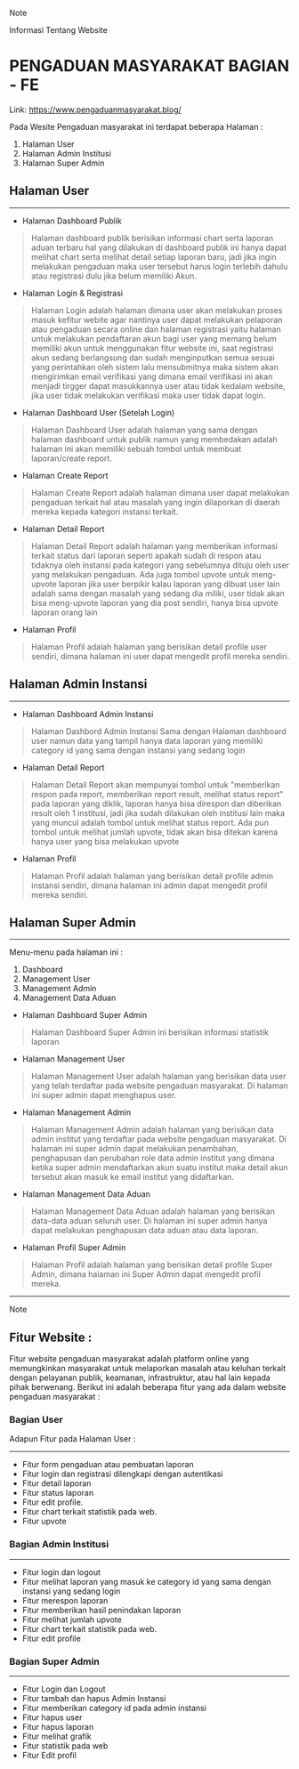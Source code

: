 > [!NOTE]
> Informasi Tentang Website

# **PENGADUAN MASYARAKAT BAGIAN - FE**

Link: https://www.pengaduanmasyarakat.blog/

Pada Wesite Pengaduan masyarakat ini terdapat beberapa Halaman :

1. Halaman User
2. Halaman Admin Institusi
3. Halaman Super Admin

## Halaman User

---

- Halaman Dashboard Publik

> Halaman dashboard publik berisikan informasi chart serta laporan aduan terbaru hal yang dilakukan di dashboard publik ini hanya dapat melihat chart serta melihat detail setiap laporan baru, jadi jika ingin melakukan pengaduan maka user tersebut harus login terlebih dahulu atau registrasi dulu jika belum memiliki Akun.

- Halaman Login & Registrasi

> Halaman Login adalah halaman dimana user akan melakukan proses masuk kefitur webite agar nantinya user dapat melakukan pelaporan atau pengaduan secara online dan halaman registrasi yaitu halaman untuk melakukan pendaftaran akun bagi user yang memang belum memiliki akun untuk menggunakan fitur website ini, saat registrasi akun sedang berlangsung dan sudah menginputkan semua sesuai yang perintahkan oleh sistem lalu mensubmitnya maka sistem akan mengirimkan email verifikasi yang dimana email verifikasi ini akan menjadi tirgger dapat masukkannya user atau tidak kedalam website, jika user tidak melakukan verifikasi maka user tidak dapat login.

- Halaman Dashboard User (Setelah Login)

> Halaman Dashboard User adalah halaman yang sama dengan halaman dashboard untuk publik namun yang membedakan adalah halaman ini akan memiliki sebuah tombol untuk membuat laporan/create report.

- Halaman Create Report

> Halaman Create Report adalah halaman dimana user dapat melakukan pengaduan terkait hal atau masalah yang ingin dilaporkan di daerah mereka kepada kategori instansi terkait.

- Halaman Detail Report

> Halaman Detail Report adalah halaman yang memberikan informasi terkait status dari laporan seperti apakah sudah di respon atau tidaknya oleh instansi pada kategori yang sebelumnya dituju oleh user yang melakukan pengaduan. Ada juga tombol upvote untuk meng-upvote laporan jika user berpikir kalau laporan yang dibuat user lain adalah sama dengan masalah yang sedang dia miliki, user tidak akan bisa meng-upvote laporan yang dia post sendiri, hanya bisa upvote laporan orang lain

- Halaman Profil

> Halaman Profil adalah halaman yang berisikan detail profile user sendiri, dimana halaman ini user dapat mengedit profil mereka sendiri.

## Halaman Admin Instansi

---

- Halaman Dashboard Admin Instansi

> Halaman Dashbord Admin Instansi Sama dengan Halaman dashboard user namun data yang tampil hanya data laporan yang memiliki category id yang sama dengan instansi yang sedang login

- Halaman Detail Report

> Halaman Detail Report akan mempunyai tombol untuk "memberikan respon pada report, memberikan report result, melihat status report" pada laporan yang diklik, laporan hanya bisa direspon dan diberikan result oleh 1 institusi, jadi jika sudah dilakukan oleh institusi lain maka yang muncul adalah tombol untuk melihat status report. Ada pun tombol untuk melihat jumlah upvote, tidak akan bisa ditekan karena hanya user yang bisa melakukan upvote

- Halaman Profil

> Halaman Profil adalah halaman yang berisikan detail profile admin instansi sendiri, dimana halaman ini admin dapat mengedit profil mereka sendiri.

## Halaman Super Admin

---

Menu-menu pada halaman ini :

1. Dashboard
2. Management User
3. Management Admin
4. Management Data Aduan

- Halaman Dashboard Super Admin

> Halaman Dashboard Super Admin ini berisikan informasi statistik laporan

- Halaman Management User

> Halaman Management User adalah halaman yang berisikan data user yang telah terdaftar pada website pengaduan masyarakat. Di halaman ini super admin dapat menghapus user.

- Halaman Management Admin

> Halaman Management Admin adalah halaman yang berisikan data admin institut yang terdaftar pada website pengaduan masyarakat. Di halaman ini super admin dapat melakukan penambahan, penghapusan dan perubahan role data admin institut yang dimana ketika super admin mendaftarkan akun suatu institut maka detail akun tersebut akan masuk ke email institut yang didaftarkan.

- Halaman Management Data Aduan

> Halaman Management Data Aduan adalah halaman yang berisikan data-data aduan seluruh user. Di halaman ini super admin hanya dapat melakukan penghapusan data aduan atau data laporan.

- Halaman Profil Super Admin

> Halaman Profil adalah halaman yang berisikan detail profile Super Admin, dimana halaman ini Super Admin dapat mengedit profil mereka.

---

> [!NOTE]

## Fitur Website :

Fitur website pengaduan masyarakat adalah platform online yang memungkinkan masyarakat untuk melaporkan masalah atau keluhan terkait dengan pelayanan publik, keamanan, infrastruktur, atau hal lain kepada pihak berwenang. Berikut ini adalah beberapa fitur yang ada dalam website pengaduan masyarakat :

### Bagian User

Adapun Fitur pada Halaman User :

---

- Fitur form pengaduan atau pembuatan laporan
- Fitur login dan registrasi dilengkapi dengan autentikasi
- Fitur detail laporan
- Fitur status laporan
- Fitur edit profile.
- Fitur chart terkait statistik pada web.
- Fitur upvote

### Bagian Admin Institusi

---

- Fitur login dan logout
- Fitur melihat laporan yang masuk ke category id yang sama dengan instansi yang sedang login
- Fitur merespon laporan
- Fitur memberikan hasil penindakan laporan
- Fitur melihat jumlah upvote
- Fitur chart terkait statistik pada web.
- Fitur edit profile

### Bagian Super Admin

---

- Fitur Login dan Logout
- Fitur tambah dan hapus Admin Instansi
- Fitur memberikan category id pada admin instansi
- Fitur hapus user
- Fitur hapus laporan
- Fitur melihat grafik
- Fitur statistik pada web
- Fitur Edit profil
